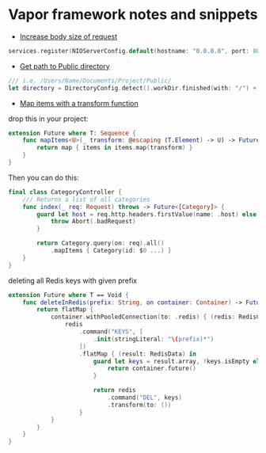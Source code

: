 # Vapor framework notes and snippets

* [Increase body size of request](#increase-body-size-of-request)

```swift
services.register(NIOServerConfig.default(hostname: "0.0.0.0", port: 8080, maxBodySize: 20_000_000))
```

* [Get path to Public directory](#increase-body-size-of-request)

```swift
/// i.e. /Users/Name/Documents/Project/Public/
let directory = DirectoryConfig.detect().workDir.finished(with: "/") + "Public".finished(with: "/")

```

* [Map items with a transform function](#map-items-with-a-transform-function)

drop this in your project:

```swift
extension Future where T: Sequence {
    func mapItems<U>(_ transform: @escaping (T.Element) -> U) -> Future<[U]> {
        return map { items in items.map(transform) }
    }
}
```

Then you can do this:

```swift
final class CategoryController {
    /// Returns a list of all categories
    func index(_ req: Request) throws -> Future<[Category]> {
        guard let host = req.http.headers.firstValue(name: .host) else {
            throw Abort(.badRequest)
        }

        return Category.query(on: req).all()
            .mapItems { Category(id: $0 ...) }
    }
}
```

deleting all Redis keys with given prefix

```swift
extension Future where T == Void {
    func deleteInRedis(prefix: String, on container: Container) -> Future<Void> {
        return flatMap {
            container.withPooledConnection(to: .redis) { (redis: RedisClient) in
                redis
                    .command("KEYS", [
                        .init(stringLiteral: "\(prefix)*")
                    ])
                    .flatMap { (result: RedisData) in
                        guard let keys = result.array, !keys.isEmpty else {
                            return container.future()
                        }

                        return redis
                            .command("DEL", keys)
                            .transform(to: ())
                    }
            }
        }
    }
}
```
